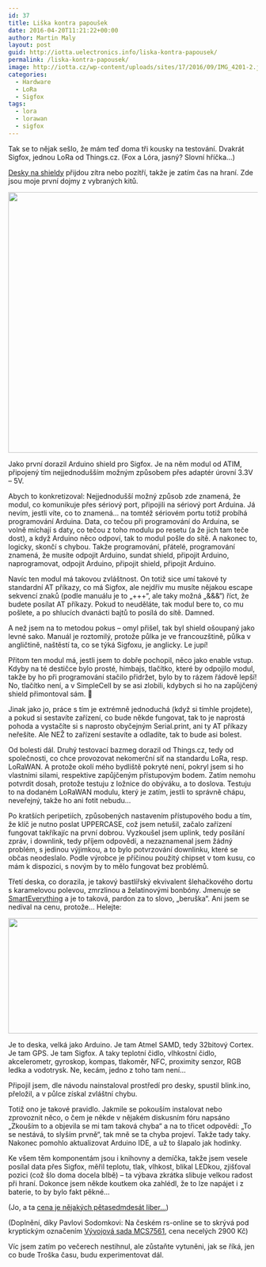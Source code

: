 ```yaml
---
id: 37
title: Liška kontra papoušek
date: 2016-04-20T11:21:22+00:00
author: Martin Maly
layout: post
guid: http://iotta.uelectronics.info/liska-kontra-papousek/
permalink: /liska-kontra-papousek/
image: http://iotta.cz/wp-content/uploads/sites/17/2016/09/IMG_4201-2.jpg
categories:
  - Hardware
  - LoRa
  - Sigfox
tags:
  - lora
  - lorawan
  - sigfox
---
```

Tak se to nějak sešlo, že mám teď doma tři kousky na testování. Dvakrát Sigfox, jednou LoRa od Things.cz. (Fox a Lóra, jasný? Slovní hříčka&#8230;)

[Desky na shieldy](http://retrocip.uelectronics.info/vyukovy-shield-pro-arduino-dil-druhy/) přijdou zítra nebo pozítří, takže je zatím čas na hraní. Zde jsou moje první dojmy z vybraných kitů.

<img loading="lazy" class="aligncenter size-medium wp-image-792" src="http://retrocip.uelectronics.info/wp-content/uploads/sites/6/2016/04/IMG_4201-2-650x526.jpg" alt="" width="650" height="526" /> 

Jako první dorazil Arduino shield pro Sigfox. Je na něm modul od ATIM, připojený tím nejjednodušším možným způsobem přes adaptér úrovní 3.3V &#8211; 5V.

Abych to konkretizoval: Nejjednodušší možný způsob zde znamená, že modul, co komunikuje přes sériový port, připojili na sériový port Arduina. Já nevím, jestli víte, co to znamená&#8230; na tomtéž sériovém portu totiž probíhá programování Arduina. Data, co tečou při programování do Arduina, se volně míchají s daty, co tečou z toho modulu po resetu (a že jich tam teče dost), a když Arduino něco odpoví, tak to modul pošle do sítě. A nakonec to, logicky, skončí s chybou. Takže programování, přátelé, programování znamená, že musíte odpojit Arduino, sundat shield, připojit Arduino, naprogramovat, odpojit Arduino, připojit shield, připojit Arduino.

Navíc ten modul má takovou zvláštnost. On totiž sice umí takové ty standardní AT příkazy, co má Sigfox, ale nejdřív mu musíte nějakou escape sekvencí znaků (podle manuálu je to &#8222;+++&#8220;, ale taky možná &#8222;&&&&#8220;) říct, že budete posílat AT příkazy. Pokud to neuděláte, tak modul bere to, co mu pošlete, a po shlucích dvanácti bajtů to posílá do sítě. Damned.

A než jsem na to metodou pokus &#8211; omyl přišel, tak byl shield ošoupaný jako levné sako. Manuál je roztomilý, protože půlka je ve francouzštině, půlka v angličtině, naštěstí ta, co se týká Sigfoxu, je anglicky. Le jupí!

Přitom ten modul má, jestli jsem to dobře pochopil, něco jako enable vstup. Kdyby na té destičce bylo prosté, himbajs, tlačítko, které by odpojilo modul, takže by ho při programování stačilo přidržet, bylo by to rázem řádově lepší! No, tlačítko není, a v SimpleCell by se asi zlobili, kdybych si ho na zapůjčený shield přimontoval sám. 🙂

Jinak jako jo, práce s tím je extrémně jednoduchá (když si tímhle projdete), a pokud si sestavíte zařízení, co bude někde fungovat, tak to je naprostá pohoda a vystačíte si s naprosto obyčejným Serial.print, ani ty AT příkazy neřešíte. Ale NEŽ to zařízení sestavíte a odladíte, tak to bude asi bolest.

Od bolesti dál. Druhý testovací bazmeg dorazil od Things.cz, tedy od společnosti, co chce provozovat nekomerční síť na standardu LoRa, resp. LoRaWAN. A protože okolí mého bydliště pokryté není, pokryl jsem si ho vlastními silami, respektive zapůjčeným přístupovým bodem. Zatím nemohu potvrdit dosah, protože testuju z ložnice do obýváku, a to doslova. Testuju to na dodaném LoRaWAN modulu, který je zatím, jestli to správně chápu, neveřejný, takže ho ani fotit nebudu&#8230;

Po kratších peripetiích, způsobených nastavením přístupového bodu a tím, že klíč je nutno poslat UPPERCASE, což jsem netušil, začalo zařízení fungovat takříkajíc na první dobrou. Vyzkoušel jsem uplink, tedy posílání zpráv, i downlink, tedy příjem odpovědí, a nezaznamenal jsem žádný problém, s jedinou výjimkou, a to bylo potvrzování downlinku, které se občas neodeslalo. Podle výrobce je příčinou použitý chipset v tom kusu, co mám k dispozici, s novým by to mělo fungovat bez problémů.

Třetí deska, co dorazila, je takový bastlířský ekvivalent šlehačkového dortu s karamelovou polevou, zmrzlinou a želatinovými bonbóny. Jmenuje se [SmartEverything](http://www.smarteverything.it/) a je to taková, pardon za to slovo, &#8222;beruška&#8220;. Ani jsem se nedíval na cenu, protože&#8230; Helejte:

<img loading="lazy" class="aligncenter size-full wp-image-793" src="http://retrocip.uelectronics.info/wp-content/uploads/sites/6/2016/04/SmartEveryThing1.png" alt="" width="550" height="233" /> 

Je to deska, velká jako Arduino. Je tam Atmel SAMD, tedy 32bitový Cortex. Je tam GPS. Je tam Sigfox. A taky teplotní čidlo, vlhkostní čidlo, akcelerometr, gyroskop, kompas, tlakoměr, NFC, proximity senzor, RGB ledka a vodotrysk. Ne, kecám, jedno z toho tam není&#8230;

Připojil jsem, dle návodu nainstaloval prostředí pro desky, spustil blink.ino, přeložil, a v půlce získal zvláštní chybu.

Totiž ono je takové pravidlo. Jakmile se pokouším instalovat nebo zprovoznit něco, o čem je někde v nějakém diskusním fóru napsáno &#8222;Zkouším to a objevila se mi tam taková chyba&#8220; a na to třicet odpovědí: &#8222;To se nestává, to slyším prvně&#8220;, tak mně se ta chyba projeví. Takže tady taky. Nakonec pomohlo aktualizovat Arduino IDE, a už to šlapalo jak hodinky.

Ke všem těm komponentám jsou i knihovny a demíčka, takže jsem vesele posílal data přes Sigfox, měřil teplotu, tlak, vlhkost, blikal LEDkou, zjišťoval pozici (což šlo doma docela blbě) &#8211; ta výbava zkrátka slibuje velkou radost při hraní. Dokonce jsem někde koutkem oka zahlédl, že to lze napájet i z baterie, to by bylo fakt pěkné&#8230;

(Jo, a ta [cena je nějakých pětasedmdesát liber&#8230;](http://uk.rs-online.com/web/p/radio-frequency-development-kits/9015121/))

(Doplnění, díky Pavlovi Sodomkovi: Na českém rs-online se to skrývá pod kryptickým označením [Vývojová sada MCS7561](http://cz.rs-online.com/web/p/vyvojove-sady-pro-rf/9015121/), cena necelých 2900 Kč)

Víc jsem zatím po večerech nestihnul, ale zůstaňte vytuněni, jak se říká, jen co bude Troška času, budu experimentovat dál.